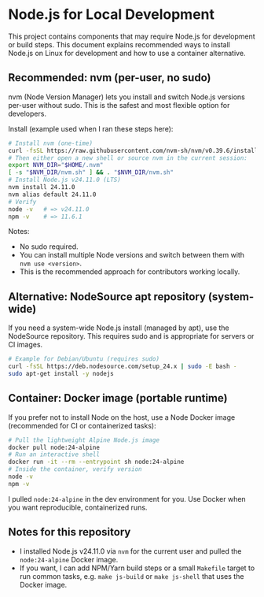 # Node.js for Local Development

This project contains components that may require Node.js for development or build steps.
This document explains recommended ways to install Node.js on Linux for development and how to use a container alternative.

## Recommended: nvm (per-user, no sudo)

nvm (Node Version Manager) lets you install and switch Node.js versions per-user without sudo. This is the safest and most flexible option for developers.

Install (example used when I ran these steps here):

```bash
# Install nvm (one-time)
curl -fsSL https://raw.githubusercontent.com/nvm-sh/nvm/v0.39.6/install.sh | bash
# Then either open a new shell or source nvm in the current session:
export NVM_DIR="$HOME/.nvm"
[ -s "$NVM_DIR/nvm.sh" ] && . "$NVM_DIR/nvm.sh"
# Install Node.js v24.11.0 (LTS)
nvm install 24.11.0
nvm alias default 24.11.0
# Verify
node -v   # => v24.11.0
npm -v    # => 11.6.1
```

Notes:
- No sudo required.
- You can install multiple Node versions and switch between them with `nvm use <version>`.
- This is the recommended approach for contributors working locally.

## Alternative: NodeSource apt repository (system-wide)

If you need a system-wide Node.js install (managed by apt), use the NodeSource repository. This requires sudo and is appropriate for servers or CI images.

```bash
# Example for Debian/Ubuntu (requires sudo)
curl -fsSL https://deb.nodesource.com/setup_24.x | sudo -E bash -
sudo apt-get install -y nodejs
```

## Container: Docker image (portable runtime)

If you prefer not to install Node on the host, use a Node Docker image (recommended for CI or containerized tasks):

```bash
# Pull the lightweight Alpine Node.js image
docker pull node:24-alpine
# Run an interactive shell
docker run -it --rm --entrypoint sh node:24-alpine
# Inside the container, verify version
node -v
npm -v
```

I pulled `node:24-alpine` in the dev environment for you. Use Docker when you want reproducible, containerized runs.

## Notes for this repository

- I installed Node.js v24.11.0 via `nvm` for the current user and pulled the `node:24-alpine` Docker image.
- If you want, I can add NPM/Yarn build steps or a small `Makefile` target to run common tasks, e.g. `make js-build` or `make js-shell` that uses the Docker image.
